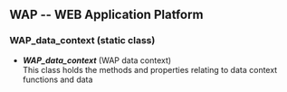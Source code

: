 WAP -- WEB Application Platform
-------------------------------

### WAP_data_context  (static class)

* <b><i>WAP_data_context</i></b> (WAP data context) <br/>
  This class holds the methods and properties relating to data context functions and data
